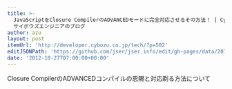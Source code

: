 ```yaml
---
title: >-
  JavaScriptをClosure CompilerのADVANCEDモードに完全対応させるその方法！ | Cybozu Inside Out |
  サイボウズエンジニアのブログ
author: azu
layout: post
itemUrl: 'http://developer.cybozu.co.jp/tech/?p=502'
editJSONPath: 'https://github.com/jser/jser.info/edit/gh-pages/data/2012/10/index.json'
date: '2012-10-27T07:00:00+00:00'
---
```

Closure CompilerのADVANCEDコンパイルの恩賜と対応剃る方法について
